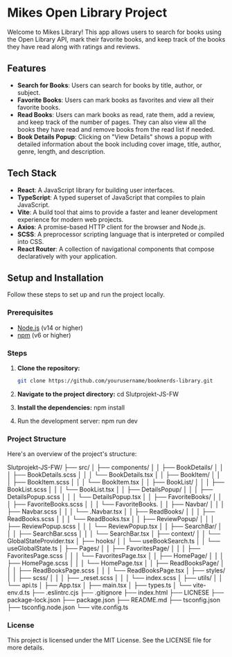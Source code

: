 # Mikes Open Library Project

Welcome to Mikes Library! This app allows users to search for books using the Open Library API, mark their favorite books, and keep track of the books they have read along with ratings and reviews.

## Features

- **Search for Books**: Users can search for books by title, author, or subject.
- **Favorite Books**: Users can mark books as favorites and view all their favorite books.
- **Read Books**: Users can mark books as read, rate them, add a review, and keep track of the number of pages. They can also view all the books they have read and remove books from the read list if needed.
- **Book Details Popup**: Clicking on "View Details" shows a popup with detailed information about the book including cover image, title, author, genre, length, and description.

## Tech Stack

- **React**: A JavaScript library for building user interfaces.
- **TypeScript**: A typed superset of JavaScript that compiles to plain JavaScript.
- **Vite**: A build tool that aims to provide a faster and leaner development experience for modern web projects.
- **Axios**: A promise-based HTTP client for the browser and Node.js.
- **SCSS**: A preprocessor scripting language that is interpreted or compiled into CSS.
- **React Router**: A collection of navigational components that compose declaratively with your application.

## Setup and Installation

Follow these steps to set up and run the project locally.

### Prerequisites

- [Node.js](https://nodejs.org/) (v14 or higher)
- [npm](https://www.npmjs.com/) (v6 or higher)

### Steps

1. **Clone the repository:**
   ```bash
   git clone https://github.com/yourusername/booknerds-library.git
   
2. **Navigate to the project directory:**
    cd Slutprojekt-JS-FW

3. **Install the dependencies:**
    npm install

4. Run the development server:
    npm run dev

### Project Structure
Here's an overview of the project's structure:

Slutprojekt-JS-FW/
├── src/
│   ├── components/
│   │   ├── BookDetails/
│   │   │   ├── BookDetails.scss
│   │   │   └── BookDetails.tsx
│   │   ├── BookItem/
│   │   │   ├── BookItem.scss
│   │   │   └── BookItem.tsx
│   │   ├── BookList/
│   │   │   ├── BookList.scss
│   │   │   └── BookList.tsx
│   │   ├── DetailsPopup/
│   │   │   ├── DetailsPopup.scss
│   │   │   └── DetailsPopup.tsx
│   │   ├── FavoriteBooks/
│   │   │   ├── FavoriteBooks.scss
│   │   │   └── FavoriteBooks.
│   │   ├── Navbar/
│   │   │   ├── Navbar.scss
│   │   │   └── .Navbar.tsx
│   │   ├── ReadBooks/
│   │   │   ├── ReadBooks.scss
│   │   │   └── ReadBooks.tsx
│   │   ├── ReviewPopup/
│   │   │   ├── ReviewPopup.scss
│   │   │   └── ReviewPopup.tsx
│   │   ├── SearchBar/
│   │   │   ├── SearchBar.scss
│   │   │   └── SearchBar.tsx
│   ├── context/
│   │   └── GlobalStateProvider.tsx
│   ├── hooks/
│   │   └── useBookSearch.ts
│   │   └── useGlobalState.ts
│   ├── Pages/
│   │   ├── FavoritesPage/
│   │   │   ├── FavoritesPage.scss
│   │   │   └── FavoritesPage.tsx
│   │   ├── HomePage/
│   │   │   ├── HomePage.scss
│   │   │    └── HomePage.tsx
│   │   ├── ReadBooksPage/
│   │   │    ├── ReadBooksPage.scss
│   │   │    └── ReadBooksPage.tsx
│   ├── styles/
│   │   ├── scss/
│   │   │   ├── _reset.scss
│   │   │   └── index.scss
│   ├── utils/
│   │   └── api.ts
│   ├── App.tsx
│   ├── main.tsx
│   ├── types.ts
│   └──  vite-env.d.ts
├── .eslintrc.cjs
├── .gitignore
├── index.html
├── LICNESE
├── package-lock.json
├── package.json
├── README.md
├── tsconfig.json
├── tsconfig.node.json
└── vite.config.ts

### License
This project is licensed under the MIT License. See the LICENSE file for more details.
